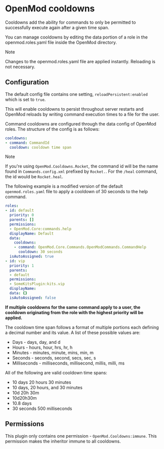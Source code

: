 # OpenMod cooldowns
Cooldowns add the ability for commands to only be permitted to successfully execute again after a given time span.

You can manage cooldowns by editing the data portion of a role in the openmod.roles.yaml file inside the OpenMod directory.

>[!NOTE]
> Changes to the openmod.roles.yaml file are applied instantly. Reloading is not necessary.

## Configuration

The default config file contains one setting, `reloadPersistent:enabled` which is set to `true`.

This will enable cooldowns to persist throughout server restarts and OpenMod reloads by writing command execution times to a file for the user.

Command cooldowns are configured through the data config of OpenMod roles. The structure of the config is as follows:
```yaml
cooldowns:
- command: CommandId
  cooldown: cooldown time span
```

>[!NOTE]
> If you're using `OpenMod.Cooldowns.Rocket`, the command id will be the name found in `Commands.config.xml` prefixed by `Rocket.`.
> For the `/heal` command, the id would be `Rocket.heal`.

The following example is a modified version of the default `openmod.roles.yaml` file to apply a cooldown of 30 seconds to the help command.
```yaml
roles:
- id: default
  priority: 0
  parents: []
  permissions:
  - OpenMod.Core:commands.help
  displayName: Default
  data:
    cooldowns:
    - command: OpenMod.Core.Commands.OpenModCommands.CommandHelp
      cooldown: 30 seconds
  isAutoAssigned: true
- id: vip
  priority: 1
  parents:
  - default
  permissions:
  - SomeKitsPlugin:kits.vip
  displayName: 
  data: {}
  isAutoAssigned: false
```

**If multiple cooldowns for the same command apply to a user, the cooldown originating from the role with the highest priority will be applied.**

The cooldown time span follows a format of multiple portions each defining a decimal number and its value. A list of these possible values are:
- Days - days, day, and d
- Hours - hours, hour, hrs, hr, h
- Minutes - minutes, minute, mins, min, m
- Seconds - seconds, second, secs, sec, s
- Milliseconds - milliseconds, millisecond, millis, milli, ms

All of the following are valid cooldown time spans:
- 10 days 20 hours 30 minutes
- 10 days, 20 hours, and 30 minutes
- 10d 20h 30m
- 10d20h30m
- 10.8 days
- 30 seconds 500 milliseconds

## Permissions
This plugin only contains one permission - `OpenMod.Cooldowns:immune`. This permission makes the inheritor immune to all cooldowns.
